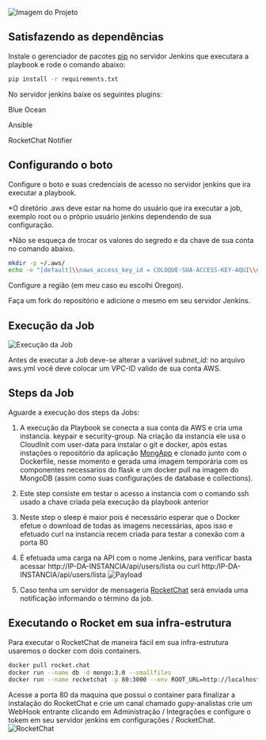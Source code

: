 ![Imagem do Projeto](https://imagizer.imageshack.com/img922/6745/wSCLM0.png)

## Satisfazendo as dependências
Instale o gerenciador de pacotes [pip](https://pip.pypa.io/en/stable/installing/) no servidor Jenkins que executara a playbook e rode o comando abaixo:
```bash
pip install -r requirements.txt
```

No servidor jenkins baixe os seguintes plugins:

Blue Ocean

Ansible

RocketChat Notifier

## Configurando o boto


Configure o boto e suas credenciais de acesso no servidor jenkins que ira executar a playbook.

*O diretório .aws deve estar na home do usuário que ira executar a job, exemplo root ou o próprio usuário jenkins dependendo de sua configuração.

*Não se esqueça de trocar os valores do segredo e da chave de sua conta no comando abaixo.


```bash
mkdir -p ~/.aws/
echo -e "[default]\\naws_access_key_id = COLOQUE-SUA-ACCESS-KEY-AQUI\\naws_secret_access_key = COLOQUE-SUA-SECRET-ACCESS-KEY-QUI" > ~/.aws/credentials
```
Configure a região (em meu caso eu escolhi Oregon).


Faça um fork do repositório e adicione o mesmo em seu servidor Jenkins.

## Execução da Job 
![Execução da Job](https://imagizer.imageshack.com/img923/4374/wEel0t.png)

Antes de executar a Job deve-se alterar a variável *subnet_id:* no arquivo aws.yml você deve colocar um VPC-ID valido de sua conta AWS.

## Steps da Job

Aguarde a execução dos steps da Jobs:

1. A execução da Playbook se conecta a sua conta da AWS e cria uma instancia. keypair e security-group. Na criação da instancia ele usa o CloudInit com user-data para instalar o git e docker, após estas instações o repositório da aplicação [MongApp](https://github.com/andpupilo0182/MongApp/tree/Prod) e clonado junto com o Dockerfile, nesse momento e gerada uma imagem temporária com os componentes necessarios do flask e um docker pull na imagem do MongoDB (assim como suas configurações de database e collections).

2. Este step consiste em testar o acesso a instancia com o comando ssh usado a chave criada pela execução da playbook anterior

3. Neste step o sleep é maior pois é necessário esperar que o Docker efetue o download de todas as imagens necessárias, apos isso e efetuado curl na instancia recem criada para testar a conexão com a porta 80

4. É efetuada uma carga na API com o nome Jenkins, para verificar basta acessar http://IP-DA-INSTANCIA/api/users/lista ou curl http:/IP-DA-INSTANCIA/api/users/lista 
![Payload](https://imagizer.imageshack.com/img922/6677/N2rFdj.png)

5. Caso tenha um servidor de mensageria [RocketChat](https://rocket.chat/) será enviada uma notificação informando o término da job.

## Executando o Rocket em sua infra-estrutura

Para executar o RocketChat de maneira fácil em sua infra-estrutura usaremos o docker com dois containers.

```bash
docker pull rocket.chat
docker run --name db -d mongo:3.0 --smallfiles
docker run --name rocketchat -p 80:3000 --env ROOT_URL=http://localhost --link db -d rocket.chat
```

Acesse a porta 80 da maquina que possui o container para finalizar a instalação do RocketChat e crie um canal chamado gupy-analistas crie um WebHook entrante clicando em Administração / Integrações e configure o tokem em seu servidor jenkins em configurações / RocketChat.
![RocketChat](https://imagizer.imageshack.com/img922/547/gLXMDB.png)

